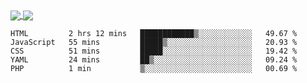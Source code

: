 <a href="https://www.mvuljevas.com">
    <img align="center" src="https://github-readme-stats.vercel.app/api?username=mvuljevas&show_icons=true&theme=dracula" />
</a>
<a href="https://www.mvuljevas.com">
    <img align="center" src="https://github-readme-stats.vercel.app/api/top-langs/?username=mvuljevas&theme=dracula&layout=compact" />
</a>

<br>

<!--START_SECTION:waka-->
```text
HTML         2 hrs 12 mins   ████████████▒░░░░░░░░░░░░   49.67 % 
JavaScript   55 mins         █████▒░░░░░░░░░░░░░░░░░░░   20.93 % 
CSS          51 mins         █████░░░░░░░░░░░░░░░░░░░░   19.42 % 
YAML         24 mins         ██▒░░░░░░░░░░░░░░░░░░░░░░   09.24 % 
PHP          1 min           ▒░░░░░░░░░░░░░░░░░░░░░░░░   00.69 % 
```
<!--END_SECTION:waka-->
